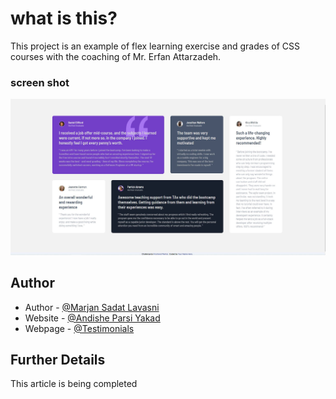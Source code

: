 # what is this?

This project is an example of flex learning exercise and grades of CSS courses with the coaching of Mr. Erfan Attarzadeh.

### screen shot

![Screen Shot](./SCREENSHOT.JPG)

## Author

- Author - [@Marjan Sadat Lavasni](https://github.com/morvarid61)
- Website - [@Andishe Parsi Yakad](https://andishehparsi.ir/)
- Webpage - [@Testimonials](https://morvarid61.github.io/testimonials/)

## Further Details

This article is being completed
